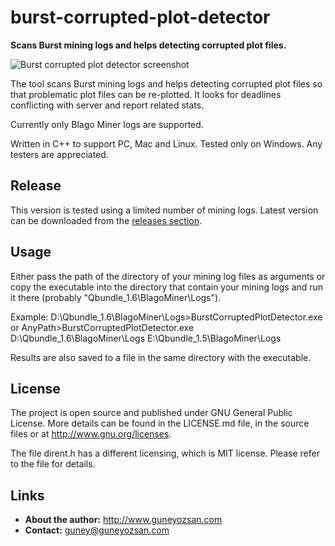 # burst-corrupted-plot-detector
**Scans Burst mining logs and helps detecting corrupted plot files.**

![Burst corrupted plot detector screenshot](https://github.com/guneyozsan/burst-corrupted-plot-detector/blob/develop/Screenshots/BurstCorruptedPlotDetector.png)

The tool scans Burst mining logs and helps detecting corrupted plot files so that problematic plot files can be re-plotted. It looks for deadlines conflicting with server and report related stats.

Currently only Blago Miner logs are supported.

Written in C++ to support PC, Mac and Linux. Tested only on Windows. Any testers are appreciated.

## Release
This version is tested using a limited number of mining logs. Latest version can be downloaded from the [releases section](https://github.com/guneyozsan/burst-corrupted-plot-detector/releases).

## Usage
Either pass the path of the directory of your mining log files as arguments or copy the executable into the directory that contain your mining logs and run it there (probably "Qbundle_1.6\BlagoMiner\Logs").

Example:
D:\Qbundle_1.6\BlagoMiner\Logs>BurstCorruptedPlotDetector.exe
or
AnyPath>BurstCorruptedPlotDetector.exe D:\Qbundle_1.6\BlagoMiner\Logs E:\Qbundle_1.5\BlagoMiner\Logs

Results are also saved to a file in the same directory with the executable.

## License
The project is open source and published under GNU General Public License. More details can be found in the LICENSE.md file, in the source files or at <http://www.gnu.org/licenses>.

The file dirent.h has a different licensing, which is MIT license. Please refer to the file for details.

## Links
* **About the author:**
http://www.guneyozsan.com
* **Contact:**
guney@guneyozsan.com
